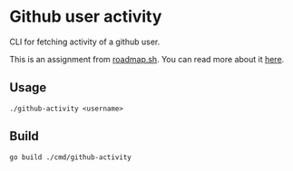 # Github user activity

CLI for fetching activity of a github user.

This is an assignment from [roadmap.sh](https://roadmap.sh).
You can read more about it [here](https://roadmap.sh/projects/github-user-activity).

## Usage

```
./github-activity <username>
```

## Build

```
go build ./cmd/github-activity
```
